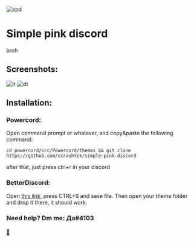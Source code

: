 ![spd](https://i.imgur.com/aBhXkm1.png)

# Simple pink discord
 broh

## Screenshots:

![lt](https://i.imgur.com/4Rc0s9d.png)
![dt](https://i.imgur.com/Q7qjNrB.png)

## Installation:

### Powercord:
Open command prompt or whatever, and copy&paste the following command:
```
cd powercord/src/Powercord/themes && git clone https://github.com/ccrashtek/simple-pink-discord
```
after that, just press ctrl+r in your discord

### BetterDiscord:
Open [this link](https://raw.githubusercontent.com/ccrashtek/simple-pink-discord/main/BD/ctp.theme.css), press CTRL+S and save file.
Then open your theme folder and drop it there, it should work.

### Need help? Dm me: Да#4103

#### [:black_heart:](https://youtu.be/_ygcbrBRMLY)
